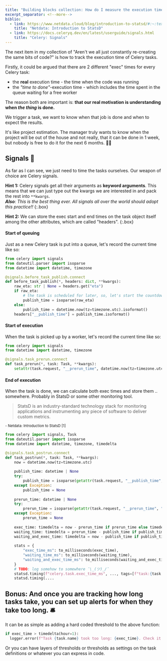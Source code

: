 ```yaml
---
title: "Building blocks collection: How do I measure the execution time of Celery tasks?"
excerpt_separator: <!--more-->
biblio:
  - link: https://www.netdata.cloud/blog/introduction-to-statsd/#:~:text=StatsD%20is%20an%20industry%2Dstandard,to%20a%20central%20statsD%20server.
    title: "Netdata: Introduction to StatsD"
  - link: https://docs.celeryq.dev/en/latest/userguide/signals.html
    title: "Celery: Signals"
---
```


The next item in my collection of "Aren't we all just constantly re-creating the same bits of code?" 
is how to track the execution time of Celery tasks.

Firstly, it could be argued that there are 2 different "exec" times for every Celery task: 
- the **real** execution time - the time when the code was running
- the _"time to done"_-execution time - which includes the time spent in the queue waiting for a free worker

The reason both are important is: **that our real motivation is understanding when _the thing_ is done.** 

<!--more-->

We trigger a task, we want to know when that job is done and when to expect the results.

It's like project estimation. The manager truly wants to know when the project will be out of the house and not
really, that it can be done in 1 week, but nobody is free to do it for the next 6 months. 👷‍♀️

## Signals 🎺

As far as I can see, we just need to time the tasks ourselves. Our weapon of choice are Celery signals.

**Hint 1:** Celery signals get all their arguments as **keyword arguments**. This means that we can just type out the kwargs we are interested in and pack the rest into `**kwargs`.<br> _**Also**: This is the best thing ever. All signals all over the world should adopt this practice!!_
{:.box}

**Hint 2:** We can store the exec start and end times on the task object itself among the other attributes, which are called "headers".
{:.box}

#### Start of queuing

Just as a new Celery task is put into a queue, let's record the current time like so:

```python
from celery import signals
from dateutil.parser import isoparse
from datetime import datetime, timezone

@signals.before_task_publish.connect
def before_task_publish(*, headers: dict, **kwargs):
    raw_eta: str | None = headers.get("eta")
    if raw_eta:
        # the task is scheduled for later, so, let's start the countdown from then
        publish_time = isoparse(raw_eta) 
    else:
        publish_time = datetime.now(tz=timezone.utc).isoformat()
    headers["__publish_time"] = publish_time.isoformat()
```

#### Start of execution

When the task is picked up by a worker, let's record the current time like so:

```python
from celery import signals
from datetime import datetime, timezone

@signals.task_prerun.connect
def task_prerun(*, task: Task, **kwargs):
    setattr(task.request, "__prerun_time", datetime.now(tz=timezone.utc).isoformat())
```

#### End of execution

When the task is done, we can calculate both exec times and store them .. somewhere. Probably in StatsD or some other monitoring tool.

> StatsD is an industry-standard technology stack for monitoring applications and instrumenting any piece of software to deliver custom metrics.

<small>- Netdata: Introduction to StatsD [1]</small>


```python
from celery import signals, Task
from dateutil.parser import isoparse
from datetime import datetime, timezone, timedelta

@signals.task_postrun.connect
def task_postrun(*, task: Task, **kwargs):
    now = datetime.now(tz=timezone.utc)
    
    publish_time: datetime | None
    try:
        publish_time = isoparse(getattr(task.request, "__publish_time", ""))
    except Exception:
        publish_time = None
    
    prerun_time: datetime | None
    try:
        prerun_time = isoparse(getattr(task.request, "__prerun_time", ""))
    except Exception:
        prerun_time = None
    
    exec_time: timedelta = now - prerun_time if prerun_time else timedelta(0)
    waiting_time: timedelta = prerun_time - publish_time if publish_time and prerun_time else timedelta(0)
    waiting_and_exec_time: timedelta = now - publish_time if publish_time else timedelta(0)
        
    stats = {
        "exec_time_ms": to_milliseconds(exec_time),
        "waiting_time_ms": to_milliseconds(waiting_time),
        "waiting_and_exec_time_ms": to_milliseconds(waiting_and_exec_time),
    }
    # TODO: log somehow to somewhere ¯\_(ツ)_/¯ 
    statsd.timing(f"celery.task.exec_time_ms", ..., tags=[f"task:{task.name}"])
    statsd.timing(....
```

## Bonus: And once you are tracking how long tasks take, you can set up alerts for when they take too long. 🛎️

It can be as simple as adding a hard coded threshold to the above function:

```python
if exec_time > timedelta(hour=1):
  logger.error(f"Task {task.name} took too long: {exec_time}. Check it out!")
```

Or you can have layers of thresholds or thresholds as settings on the task definitions or whatever you can express in code.
